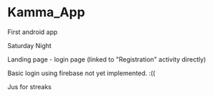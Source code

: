 # Kamma_App
First android app 

Saturday Night

Landing page - login page (linked to "Registration" activity directly)

Basic login using firebase not yet implemented.
:((

Jus for streaks

